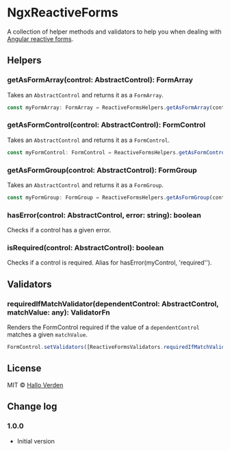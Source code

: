 # NgxReactiveForms

A collection of helper methods and validators to help you when dealing with [Angular reactive forms](https://angular.io/guide/reactive-forms).

## Helpers

### getAsFormArray(control: AbstractControl): FormArray
Takes an `AbstractControl` and returns it as a `FormArray`.

```typescript
const myFormArray: FormArray = ReactiveFormsHelpers.getAsFormArray(control);
```

### getAsFormControl(control: AbstractControl): FormControl
Takes an `AbstractControl` and returns it as a `FormControl`.

```typescript
const myFormControl: FormControl = ReactiveFormsHelpers.getAsFormControl(control);
```

### getAsFormGroup(control: AbstractControl): FormGroup
Takes an `AbstractControl` and returns it as a `FormGroup`.

```typescript
const myFormGroup: FormGroup = ReactiveFormsHelpers.getAsFormGroup(control);
```

### hasError(control: AbstractControl, error: string): boolean
Checks if a control has a given error.

### isRequired(control: AbstractControl): boolean
Checks if a control is required. Alias for hasError(myControl, 'required'').


## Validators

### requiredIfMatchValidator(dependentControl: AbstractControl, matchValue: any): ValidatorFn

Renders the FormControl required if the value of a `dependentControl` matches a given `matchValue`.

```typescript
FormControl.setValidators([ReactiveFormsValidators.requiredIfMatchValidator(dependentControl, true)]);
```

## License
MIT © [Hallo Verden](https://github.com/halloverden)

## Change log

### 1.0.0
- Initial version
